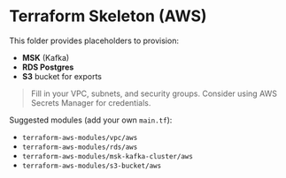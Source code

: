 
# Terraform Skeleton (AWS)

This folder provides placeholders to provision:
- **MSK** (Kafka)
- **RDS Postgres**
- **S3** bucket for exports

> Fill in your VPC, subnets, and security groups. Consider using AWS Secrets Manager for credentials.

Suggested modules (add your own `main.tf`):
- `terraform-aws-modules/vpc/aws`
- `terraform-aws-modules/rds/aws`
- `terraform-aws-modules/msk-kafka-cluster/aws`
- `terraform-aws-modules/s3-bucket/aws`
